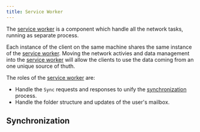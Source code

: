 ```yaml
---
title: Service Worker
---
```


The [service worker][1] is a component which handle all the network tasks, running as separate process.

Each instance of the client on the same machine shares the same instance of the [service worker][1].
Moving the network activies and data management into the [service worker][1] will allow the clients to use the data coming from an one unique source of thuth.

The roles of the [service worker][1] are:
- Handle the `Sync` requests and responses to unify the [synchronization](#synchronization) process.
- Handle the folder structure and updates of the user's mailbox.

## Synchronization

[1]: https://developer.mozilla.org/en-US/docs/Web/API/Service_Worker_API
